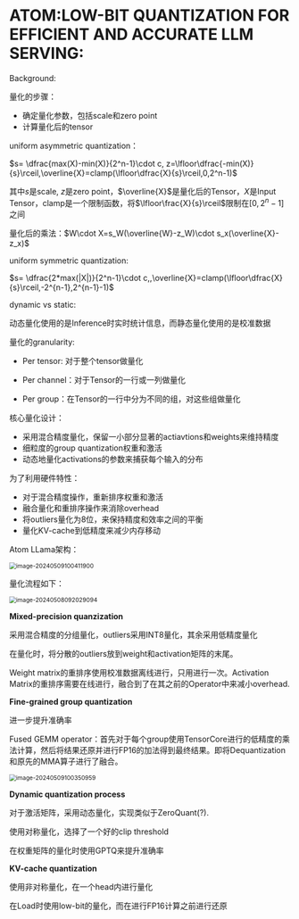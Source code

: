 # ATOM:LOW-BIT QUANTIZATION FOR EFFICIENT AND ACCURATE LLM SERVING: 

Background:

量化的步骤：

+ 确定量化参数，包括scale和zero point
+ 计算量化后的tensor

uniform asymmetric quantization：

$s= \dfrac{max(X)-min(X)}{2^n-1}\cdot c, z=\lfloor\dfrac{-min(X)}{s}\rceil,\overline{X}=clamp(\lfloor\dfrac{X}{s}\rceil,0,2^n-1)$

其中$s$是scale, $z$是zero point，$\overline{X}$是量化后的Tensor，$X$是Input Tensor，clamp是一个限制函数，将$\lfloor\frac{X}{s}\rceil$限制在$[0,2^n-1]$之间

量化后的乘法：$W\cdot X=s_W(\overline{W}-z_W)\cdot s_x(\overline{X}-z_x)$

uniform symmetric quantization:

$s= \dfrac{2*max(|X|)}{2^n-1}\cdot c,,\overline{X}=clamp(\lfloor\dfrac{X}{s}\rceil,-2^{n-1},2^{n-1}-1)$

dynamic vs static: 

动态量化使用的是Inference时实时统计信息，而静态量化使用的是校准数据

量化的granularity:

+ Per tensor: 对于整个tensor做量化

+ Per channel：对于Tensor的一行或一列做量化

+ Per group：在Tensor的一行中分为不同的组，对这些组做量化

  

核心量化设计：

+ 采用混合精度量化，保留一小部分显著的actiavtions和weights来维持精度
+ 细粒度的group quantization权重和激活
+ 动态地量化activations的参数来捕获每个输入的分布

为了利用硬件特性：

+ 对于混合精度操作，重新排序权重和激活
+ 融合量化和重排序操作来消除overhead
+ 将outliers量化为8位，来保持精度和效率之间的平衡
+ 量化KV-cache到低精度来减少内存移动

Atom LLama架构：

<img src="../assets/image-20240509100411900.png" alt="image-20240509100411900" style="zoom:75%;" />


量化流程如下：

<img src="../assets/image-20240508092029094.png" alt="image-20240508092029094" style="zoom:75%;" />

**Mixed-precision quanzization**

采用混合精度的分组量化，outliers采用INT8量化，其余采用低精度量化

在量化时，将分散的outliers放到weight和activation矩阵的末尾。

Weight matrix的重排序使用校准数据离线进行，只用进行一次。Activation Matrix的重排序需要在线进行，融合到了在其之前的Operator中来减小overhead.

**Fine-grained group quantization**

进一步提升准确率

Fused GEMM operator：首先对于每个group使用TensorCore进行的低精度的乘法计算，然后将结果还原并进行FP16的加法得到最终结果。即将Dequantization和原先的MMA算子进行了融合。

<img src="../assets/image-20240509100350959.png" alt="image-20240509100350959" style="zoom:75%;" />

**Dynamic quantization process** 

对于激活矩阵，采用动态量化，实现类似于ZeroQuant(?).

使用对称量化，选择了一个好的clip threshold

在权重矩阵的量化时使用GPTQ来提升准确率

**KV-cache quantization**

使用非对称量化，在一个head内进行量化

在Load时使用low-bit的量化，而在进行FP16计算之前进行还原